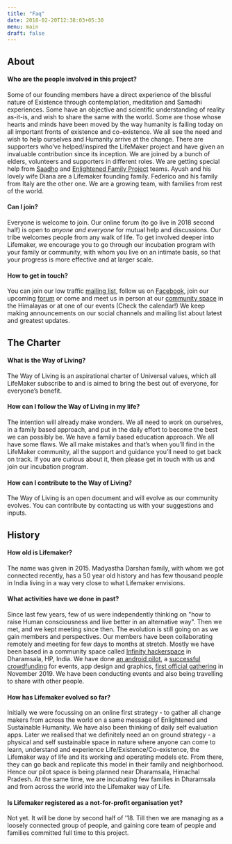 ```yaml
---
title: "Faq"
date: 2018-02-20T12:38:03+05:30
menu: main
draft: false 
---
```


## About

#### Who are the people involved in this project?
Some of our founding members have a direct experience of the blissful nature of Existence through contemplation, meditation and Samadhi experiences. Some have an objective and scientific understanding of reality as-it-is, and wish to share the same with the world. Some are those whose hearts and minds have been moved by the way humanity is failing today on all important fronts of existence and co-existence. We all see the need and wish to help ourselves and Humanity arrive at the change. There are supporters who’ve helped/inspired the LifeMaker project and have given an invaluable contribution since its inception. We are joined by a bunch of elders, volunteers and supporters in different roles. We are getting special help from [Saadho](http://saadhosangha.org) and [Enlightened Family Project](madhyasth-darshan.info) teams. Ayush and his lovely wife Diana are a Lifemaker founding family. Federico and his family from Italy are the other one. We are a growing team, with families from rest of the world.

#### Can I join?
Everyone is welcome to join. Our online forum (to go live in 2018 second half) is open to *anyone and everyone* for mutual help and discussions. Our tribe welcomes people from any walk of life. To get involved deeper into Lifemaker, we encourage you to go through our incubation program with your family or community, with whom you live on an intimate basis, so that your progress is more effective and at larger scale. 

#### How to get in touch?
You can join our low traffic [mailing list](https://lists.riseup.net/www/subscribe/lifemaker), follow us on [Facebook](https://facebook.com/lifemaker-app), join our upcoming [forum](/forum) or come and meet us in person at our [community space](https://www.openstreetmap.org/node/5424351357#map=19/32.19787/76.36606) in the Himalayas or at one of our events (Check the calendar!) We keep making announcements on our social channels and mailing list about latest and greatest updates.

## The Charter
#### What is the Way of Living?
The Way of Living is an aspirational charter of Universal values, which all LifeMaker subscribe to and is aimed to bring the best out of everyone, for everyone’s benefit.

#### How can I follow the Way of Living in my life?
The intention will already make wonders. We all need to work on ourselves, in a family based approach, and put in the daily effort to become the best we can possibly be. We have a family based education approach.
We all have some flaws. We all make mistakes and that’s when you’ll find in the LifeMaker community, all the support and guidance you’ll need to get back on track. If you are curious about it, then please get in touch with us and join our incubation program.

#### How can I contribute to the Way of Living?
The Way of Living is an open document and will evolve as our community evolves.  You can contribute by contacting us with your suggestions and inputs.

## History
#### How old is Lifemaker?
The name was given in 2015. Madyastha Darshan family, with whom we got connected recently, has a 50 year old history and has few thousand people in India living in a way very close to what Lifemaker envisions.

#### What activities have we done in past?
Since last few years, few of us were independently thinking on "how to raise Human consciousness and live better in an alternative way". Then we met, and we kept meeting since then. The evolution is still going on as we gain members and perspectives. Our members have been collaborating remotely and meeting for few days to months at stretch. Mostly we have been based in a community space called [Infinity hackerspace](http://www.hackerspaces.org/wiki/infinity) in Dharamsala, HP, India. 
We have done [an android pilot](https://github.com/mindgreppers/lifemaker), a [successful crowdfunding](https://www.ketto.org/fundraiser/lifemaker) for events, app design and graphics, [first official gathering](https://medium.com/lifemaker-blog/foundation-meetup-briefing-648002e226cd) in November 2019. We have been conducting events and also being travelling to share with other people. 

#### How has Lifemaker evolved so far?
Initially we were focussing on an online first strategy - to gather all change makers from across the world on a same message of Enlightened and Sustainable Humanity. We have also been thinking of daily self evaluation apps. Later we realised that we definitely need an on ground strategy - a physical and self sustainable space in nature where anyone can come to learn, understand and experience Life/Existence/Co-existence, the Lifemaker way of life and its working and operating models etc. From there, they can go back and replicate this model in their family and neighborhood. Hence our pilot space is being planned near Dharamsala, Himachal Pradesh. At the same time, we are incubating few families in Dharamsala and from across the world into the Lifemaker way of Life.  

#### Is Lifemaker registered as a not-for-profit organisation yet?
Not yet. It will be done by second half of '18. Till then we are managing as a loosely connected group of people, and gaining core team of people and families committed full time to this project.
